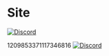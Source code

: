 # Site

[![Discord](https://img.shields.io/discord/310432830138089472?label=Discord)](https://discord.gg/danbooru)

1209853371117346816
[![Discord](https://img.shields.io/discord/1209853371117346816?label=Discord)](https://discord.gg/bEyHhmbRVw)
